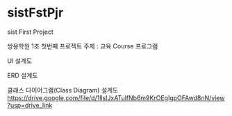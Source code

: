 # sistFstPjr
sist First Project

쌍용학원
1조 첫번째 프로젝트
주제 : 교육 Course 프로그램

UI 설계도

ERD 설계도

클래스 다이어그램(Class Diagram) 설계도
https://drive.google.com/file/d/1llsIJxATulfNb6m9KrOEgIgpOFAwd8nN/view?usp=drive_link
